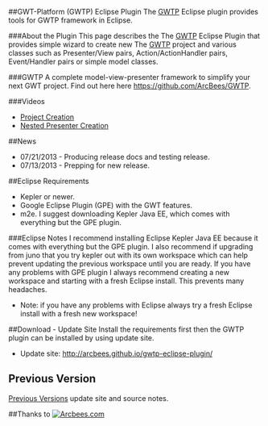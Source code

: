 ##GWT-Platform (GWTP) Eclipse Plugin
The [GWTP](https://github.com/ArcBees/GWTP) Eclipse plugin provides tools for GWTP framework in Eclipse. 

###About the Plugin
This page describes the The [GWTP](https://github.com/ArcBees/GWTP) Eclipse Plugin that provides simple wizard to create new 
The [GWTP](https://github.com/ArcBees/GWTP) project and 
various classes such as Presenter/View pairs, Action/ActionHandler pairs, Event/Handler pairs or simple model classes.

###GWTP
A complete model-view-presenter framework to simplify your next GWT project. Find out here here https://github.com/ArcBees/GWTP.

###Videos
* [Project Creation](http://www.youtube.com/watch?v=qqiTaPKhB_8)
* [Nested Presenter Creation](https://www.youtube.com/watch?v=lyl-mujn1tQ)

##News
* 07/21/2013 - Producing release docs and testing release. 
* 07/13/2013 - Prepping for new release.

##Eclipse Requirements
* Kepler or newer.
* Google Eclipse Plugin (GPE) with the GWT features. 
* m2e. I suggest downloading Kepler Java EE, which comes with everything but the GPE plugin. 

###Eclipse Notes
I recommend installing Eclipse Kepler Java EE because it comes with everything but the GPE plugin. 
I also recommend if upgrading from juno that you try kepler out with its own workspace which
can help prevent updating the previous workspace until you are ready. 
If you have any problems with GPE plugin I always recommend creating a new workspace and starting with a fresh
Eclipse install. This prevents many headaches. 

* Note: if you have any problems with Eclipse always try a fresh Eclipse install with a fresh new workspace!

##Download - Update Site
Install the requirements first then the GWTP plugin can be installed by using update site.

* Update site: http://arcbees.github.io/gwtp-eclipse-plugin/


## Previous Version
[Previous Versions](https://github.com/ArcBees/gwtp-eclipse-plugin/wiki/Previous-Versions) update site and source notes. 

##Thanks to
[![Arcbees.com](http://arcbees-ads.appspot.com/ad.png)](http://arcbees.com)
